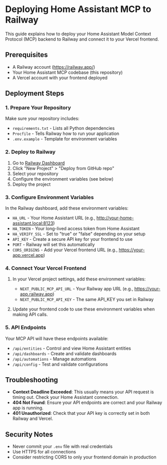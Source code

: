 # Deploying Home Assistant MCP to Railway

This guide explains how to deploy your Home Assistant Model Context Protocol (MCP) backend to Railway and connect it to your Vercel frontend.

## Prerequisites

- A Railway account (https://railway.app/)
- Your Home Assistant MCP codebase (this repository)
- A Vercel account with your frontend deployed

## Deployment Steps

### 1. Prepare Your Repository

Make sure your repository includes:
- `requirements.txt` - Lists all Python dependencies
- `Procfile` - Tells Railway how to run your application
- `.env.example` - Template for environment variables

### 2. Deploy to Railway

1. Go to [Railway Dashboard](https://railway.app/dashboard)
2. Click "New Project" > "Deploy from GitHub repo"
3. Select your repository
4. Configure the environment variables (see below)
5. Deploy the project

### 3. Configure Environment Variables

In the Railway dashboard, add these environment variables:

- `HA_URL` - Your Home Assistant URL (e.g., http://your-home-assistant.local:8123)
- `HA_TOKEN` - Your long-lived access token from Home Assistant
- `HA_VERIFY_SSL` - Set to "true" or "false" depending on your setup
- `API_KEY` - Create a secure API key for your frontend to use
- `PORT` - Railway will set this automatically
- `CORS_ORIGINS` - Add your Vercel frontend URL (e.g., https://your-app.vercel.app)

### 4. Connect Your Vercel Frontend

1. In your Vercel project settings, add these environment variables:
   - `NEXT_PUBLIC_MCP_API_URL` - Your Railway app URL (e.g., https://your-app.railway.app)
   - `NEXT_PUBLIC_MCP_API_KEY` - The same API_KEY you set in Railway

2. Update your frontend code to use these environment variables when making API calls.

### 5. API Endpoints

Your MCP API will have these endpoints available:
- `/api/entities` - Control and view Home Assistant entities
- `/api/dashboards` - Create and validate dashboards
- `/api/automations` - Manage automations
- `/api/config` - Test and validate configurations

## Troubleshooting

- **Context Deadline Exceeded**: This usually means your API request is timing out. Check your Home Assistant connection.
- **404 Not Found**: Ensure your API endpoints are correct and your Railway app is running.
- **401 Unauthorized**: Check that your API key is correctly set in both Railway and Vercel.

## Security Notes

- Never commit your `.env` file with real credentials
- Use HTTPS for all connections
- Consider restricting CORS to only your frontend domain in production
